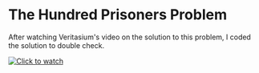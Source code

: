 # The Hundred Prisoners Problem

After watching Veritasium's video on the solution to this problem, I coded the solution to double check.
 
[![Click to watch](https://img.youtube.com/vi/iSNsgj1OCLA/0.jpg)](https://www.youtube.com/watch?v=iSNsgj1OCLA)
